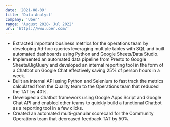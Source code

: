 ```yaml
---
date: '2021-08-09'
title: 'Data Analyst'
company: 'Uber'
range: 'August 2020- Jul 2022'
url: 'https://www.uber.com/'
---
```


- Extracted important business metrics for the operations team by developing Ad-hoc queries leveraging multiple tables with SQL and built automated dashboards using Python and Google Sheets/Data Studio.
- Implemented an automated data pipeline from Presto to Google Sheets/BigQuery and developed an internal reporting tool in the form of a Chatbot on Google Chat effectively saving 25% of person hours in a week.
- Built an internal API using Python and Selenium to fast track the metrics calculated from the Quality team to the Operations team that reduced the TAT by 40%.
- Developed a Chatbot framework using Google Apps Script and Google Chat API and enabled other teams to quickly build a functional Chatbot as a reporting tool in a few clicks.
- Created an automated multi-granular scorecard for the Community Operations team that decreased feedback TAT by 50%.
